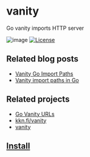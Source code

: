 # vanity

Go vanity imports HTTP server

![image](https://github.com/ectobit/vanity/workflows/image/badge.svg)
[![License](https://img.shields.io/github/license/ectobit/vanity)](LICENSE)

## Related blog posts

- [Vanity Go Import Paths](https://blog.bramp.net/post/2017/10/02/vanity-go-import-paths/)
- [Vanity import paths in Go](https://sagikazarmark.hu/blog/vanity-import-paths-in-go/)

## Related projects

- [Go Vanity URLs](https://github.com/GoogleCloudPlatform/govanityurls)
- [kkn.fi/vanity](https://github.com/kare/vanity)
- [vanity](https://github.com/hawx/vanity)

## [Install](deploy/charts/vanity/README.md)

